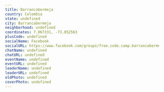 ```yaml
---
title: Barrancabermeja
country: Colombia
state: undefined
city: Barrancabermeja
neighborhood: undefined
coordinates: 7.067331, -73.852563
plusCode: undefined
socialName: Facebook
socialURL: https://www.facebook.com/groups/free.code.camp.barrancabermeja
chatName: undefined
chatURL: undefined
eventName: undefined
eventURL: undefined
leaderName: undefined
leaderURL: undefined
oldPhoto: undefined
coverPhoto: undefined
---
```


